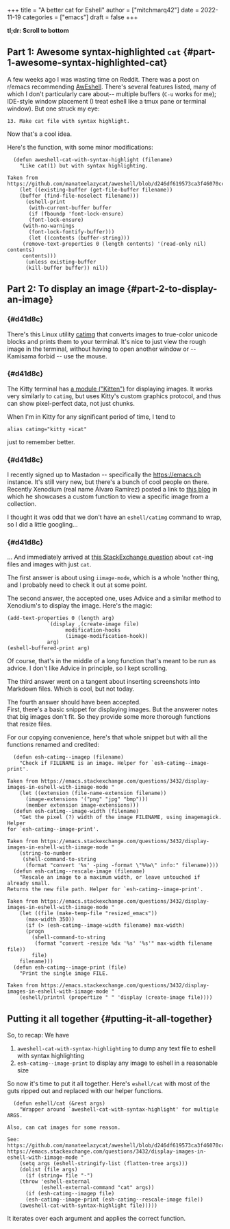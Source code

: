 +++
title = "A better cat for Eshell"
author = ["mitchmarq42"]
date = 2022-11-19
categories = ["emacs"]
draft = false
+++

**tl;dr: Scroll to bottom**


## Part 1: Awesome syntax-highlighted `cat` {#part-1-awesome-syntax-highlighted-cat}

A few weeks ago I was wasting time on Reddit. There was a post on r/emacs
recommending [AwEshell](https://github.com/manateelazycat/aweshell). There's several features listed, many of which I don't
particularly care about-- multiple buffers (`C-u` works for me); IDE-style window
placement (I treat eshell like a tmux pane or terminal window). But one struck
my eye:

```text
13. Make cat file with syntax highlight.
```

Now that's a cool idea.

Here's the function, with some minor modifications:

```elisp
  (defun aweshell-cat-with-syntax-highlight (filename)
    "Like cat(1) but with syntax highlighting.

Taken from https://github.com/manateelazycat/aweshell/blob/d246df619573ca3f46070cc0ac82d024271ed243/aweshell.el#L775"
    (let ((existing-buffer (get-file-buffer filename))
	(buffer (find-file-noselect filename)))
      (eshell-print
       (with-current-buffer buffer
       (if (fboundp 'font-lock-ensure)
	   (font-lock-ensure)
	 (with-no-warnings
	   (font-lock-fontify-buffer)))
       (let ((contents (buffer-string)))
	 (remove-text-properties 0 (length contents) '(read-only nil) contents)
	 contents)))
      (unless existing-buffer
      (kill-buffer buffer)) nil))
```


## Part 2: To display an image {#part-2-to-display-an-image}


###  {#d41d8c}

There's this Linux utility [catimg](https://github.com/posva/catimg) that converts images to true-color unicode
blocks and prints them to your terminal. It's nice to just view the rough image
in the terminal, without having to open another window or -- Kamisama forbid --
use the mouse.


###  {#d41d8c}

The Kitty terminal has [a module ("Kitten")](https://sw.kovidgoyal.net/kitty/kittens/icat/) for displaying images. It works very
similarly to `catimg`, but uses Kitty's custom graphics protocol, and thus can
show pixel-perfect data, not just chunks.

When I'm in Kitty for any significant period of time, I tend to

```shell
alias catimg="kitty +icat"
```

just to remember better.


###  {#d41d8c}

I recently signed up to Mastadon -- specifically the <https://emacs.ch>
instance. It's still very new, but there's a bunch of cool people on
there. Recently Xenodium (real name Álvaro Ramírez) posted a link to [this blog](https://xenodium.com/wizard-zines-comics-eshell-util/) in which he showcases a
custom function to view a specific image from a collection.

I thought it was odd that we don't have an `eshell/catimg` command to wrap, so I
did a little googling...


###  {#d41d8c}

... And immediately arrived at [this StackExchange question](https://emacs.stackexchange.com/questions/3432/display-images-in-eshell-with-iimage-mode) about `cat`-ing files
and images with just `cat`.

The first answer is about using `iimage-mode`, which is a whole 'nother thing, and
I probably need to check it out at some point.

The second answer, the accepted one, uses Advice and a similar method to
Xenodium's to display the image. Here's the magic:

```elisp
(add-text-properties 0 (length arg)
		     `(display ,(create-image file)
			       modification-hooks
			       (iimage-modification-hook))
		     arg)
(eshell-buffered-print arg)
```

Of course, that's in the middle of a long function that's meant to be run as
advice. I don't like Advice in principle, so I kept scrolling.

The third answer went on a tangent about inserting screenshots into Markdown
files. Which is cool, but not today.

The fourth answer should have been accepted. <br />
First, there's a basic snippet for displaying images. But the answerer notes
that big images don't fit. So they provide some more thorough functions that
resize files.

For our copying convenience, here's that whole snippet but with all the functions renamed
and credited:

```elisp
  (defun esh-catimg--imagep (filename)
    "Check if FILENAME is an image. Helper for `esh-catimg--image-print'.

Taken from https://emacs.stackexchange.com/questions/3432/display-images-in-eshell-with-iimage-mode "
    (let ((extension (file-name-extension filename))
	  (image-extensions '("png" "jpg" "bmp")))
      (member extension image-extensions)))
  (defun esh-catimg--image-width (filename)
    "Get the pixel (?) width of the image FILENAME, using imagemagick. Helper
for `esh-catimg--image-print'.

Taken from https://emacs.stackexchange.com/questions/3432/display-images-in-eshell-with-iimage-mode "
    (string-to-number
     (shell-command-to-string
      (format "convert '%s' -ping -format \"%%w\" info:" filename))))
  (defun esh-catimg--rescale-image (filename)
    "Rescale an image to a maximum width, or leave untouched if already small.
Returns the new file path. Helper for `esh-catimg--image-print'.

Taken from https://emacs.stackexchange.com/questions/3432/display-images-in-eshell-with-iimage-mode "
    (let ((file (make-temp-file "resized_emacs"))
	  (max-width 350))
      (if (> (esh-catimg--image-width filename) max-width)
	  (progn
	    (shell-command-to-string
	     (format "convert -resize %dx '%s' '%s'" max-width filename file))
	    file)
	filename)))
  (defun esh-catimg--image-print (file)
    "Print the single image FILE.

Taken from https://emacs.stackexchange.com/questions/3432/display-images-in-eshell-with-iimage-mode "
    (eshell/printnl (propertize " " 'display (create-image file))))
```


## Putting it all together {#putting-it-all-together}

So, to recap: We have

1.  `aweshell-cat-with-syntax-highlighting` to dump any text file to eshell with syntax highlighting
2.  `esh-catimg--image-print` to display any image to eshell in a reasonable size

So now it's time to put it all together. Here's `eshell/cat` with most of the guts
ripped out and replaced with our helper functions.

```elisp
  (defun eshell/cat (&rest args)
    "Wrapper around `aweshell-cat-with-syntax-highlight' for multiple ARGS.

Also, can cat images for some reason.

See:
https://github.com/manateelazycat/aweshell/blob/d246df619573ca3f46070cc0ac82d024271ed243/aweshell.el#L775
https://emacs.stackexchange.com/questions/3432/display-images-in-eshell-with-iimage-mode "
    (setq args (eshell-stringify-list (flatten-tree args)))
    (dolist (file args)
      (if (string= file "-")
	(throw 'eshell-external
	       (eshell-external-command "cat" args))
      (if (esh-catimg--imagep file)
	  (esh-catimg--image-print (esh-catimg--rescale-image file))
	(aweshell-cat-with-syntax-highlight file)))))
```

It iterates over each argument and applies the correct function.
